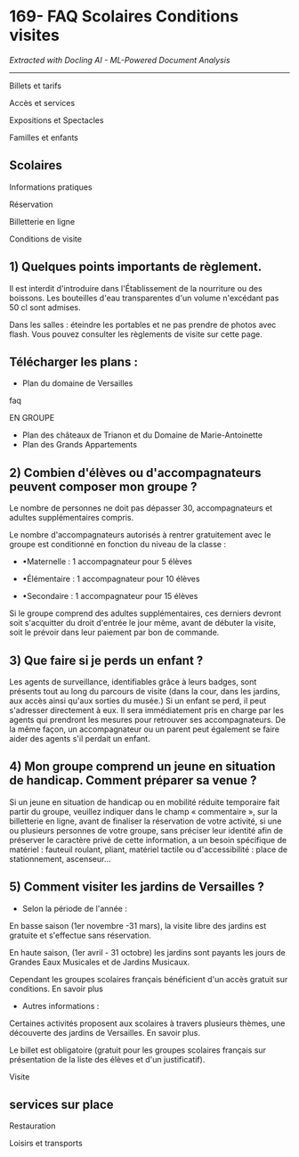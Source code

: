 # 169- FAQ Scolaires Conditions visites

*Extracted with Docling AI - ML-Powered Document Analysis*

---

Billets et tarifs

Accès et services

Expositions et Spectacles

Familles et enfants

## Scolaires

Informations pratiques

Réservation

Billetterie en ligne

Conditions de visite

## 1) Quelques points importants de règlement.

Il est interdit d'introduire dans l'Établissement de la nourriture ou des boissons. Les bouteilles d'eau transparentes d'un volume n'excédant pas 50 cl sont admises.

Dans les salles : éteindre les portables et ne pas prendre de photos avec flash. Vous pouvez consulter les règlements de visite sur cette page.

## Télécharger les plans :

- Plan du domaine de Versailles

faq

EN GROUPE

- Plan des châteaux de Trianon et du Domaine de Marie-Antoinette
- Plan des Grands Appartements

## 2) Combien d'élèves ou d'accompagnateurs peuvent composer mon groupe ?

Le nombre de personnes ne doit pas dépasser 30, accompagnateurs et adultes supplémentaires compris.

Le nombre d'accompagnateurs autorisés à rentrer gratuitement avec le groupe est conditionné en fonction du niveau de la classe :

- •Maternelle : 1 accompagnateur pour 5 élèves

- •Élémentaire : 1 accompagnateur pour 10 élèves

- •Secondaire : 1 accompagnateur pour 15 élèves

Si le groupe comprend des adultes supplémentaires, ces derniers devront soit s'acquitter du droit d'entrée le jour même, avant de débuter la visite, soit le prévoir dans leur paiement par bon de commande.

## 3) Que faire si je perds un enfant ?

Les agents de surveillance, identifiables grâce à leurs badges, sont présents tout au long du parcours de visite (dans la cour, dans les jardins, aux accès ainsi qu'aux sorties du musée.) Si un enfant se perd, il peut s'adresser directement à eux. Il sera immédiatement pris en charge par les agents qui prendront les mesures pour retrouver ses accompagnateurs. De la même façon, un accompagnateur ou un parent peut également se faire aider des agents s'il perdait un enfant.

## 4) Mon groupe comprend un jeune en situation de handicap. Comment préparer sa venue ?

Si un jeune en situation de handicap ou en mobilité réduite temporaire fait partir du groupe, veuillez indiquer dans le champ « commentaire », sur la billetterie en ligne, avant de finaliser la réservation de votre activité, si une ou plusieurs personnes de votre groupe, sans préciser leur identité afin de préserver le caractère privé de cette information, a un besoin spécifique de matériel : fauteuil roulant, pliant, matériel tactile ou d'accessibilité : place de stationnement, ascenseur...

## 5) Comment visiter les jardins de Versailles ?

- Selon la période de l'année :

En basse saison (1er novembre -31 mars), la visite libre des jardins est gratuite et s'effectue sans réservation.

En haute saison, (1er avril - 31 octobre) les jardins sont payants les jours de Grandes Eaux Musicales et de Jardins Musicaux.

Cependant les groupes scolaires français bénéficient d'un accès gratuit sur conditions. En savoir plus

- Autres informations :

Certaines activités proposent aux scolaires à travers plusieurs thèmes, une découverte des jardins de Versailles. En savoir plus.

Le billet est obligatoire (gratuit pour les groupes scolaires français sur présentation de la liste des élèves et d'un justificatif).

Visite

## services sur place

Restauration

<!-- image -->

Loisirs et transports

<!-- image -->